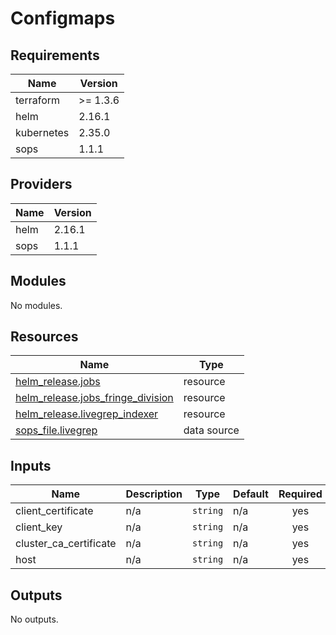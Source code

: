 # Configmaps


<!-- BEGIN_TF_DOCS -->
## Requirements

| Name | Version |
|------|---------|
| terraform | >= 1.3.6 |
| helm | 2.16.1 |
| kubernetes | 2.35.0 |
| sops | 1.1.1 |

## Providers

| Name | Version |
|------|---------|
| helm | 2.16.1 |
| sops | 1.1.1 |

## Modules

No modules.

## Resources

| Name | Type |
|------|------|
| [helm_release.jobs](https://registry.terraform.io/providers/hashicorp/helm/2.16.1/docs/resources/release) | resource |
| [helm_release.jobs_fringe_division](https://registry.terraform.io/providers/hashicorp/helm/2.16.1/docs/resources/release) | resource |
| [helm_release.livegrep_indexer](https://registry.terraform.io/providers/hashicorp/helm/2.16.1/docs/resources/release) | resource |
| [sops_file.livegrep](https://registry.terraform.io/providers/carlpett/sops/1.1.1/docs/data-sources/file) | data source |

## Inputs

| Name | Description | Type | Default | Required |
|------|-------------|------|---------|:--------:|
| client\_certificate | n/a | `string` | n/a | yes |
| client\_key | n/a | `string` | n/a | yes |
| cluster\_ca\_certificate | n/a | `string` | n/a | yes |
| host | n/a | `string` | n/a | yes |

## Outputs

No outputs.
<!-- END_TF_DOCS -->
